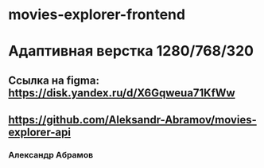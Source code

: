 # movies-explorer-frontend

# Адаптивная верстка 1280/768/320

## Ссылка на figma: https://disk.yandex.ru/d/X6Gqweua71KfWw

## https://github.com/Aleksandr-Abramov/movies-explorer-api

### Александр Абрамов
